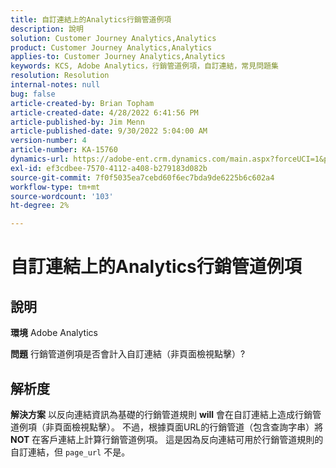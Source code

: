 ```yaml
---
title: 自訂連結上的Analytics行銷管道例項
description: 說明
solution: Customer Journey Analytics,Analytics
product: Customer Journey Analytics,Analytics
applies-to: Customer Journey Analytics,Analytics
keywords: KCS, Adobe Analytics，行銷管道例項，自訂連結，常見問題集
resolution: Resolution
internal-notes: null
bug: false
article-created-by: Brian Topham
article-created-date: 4/28/2022 6:41:56 PM
article-published-by: Jim Menn
article-published-date: 9/30/2022 5:04:00 AM
version-number: 4
article-number: KA-15760
dynamics-url: https://adobe-ent.crm.dynamics.com/main.aspx?forceUCI=1&pagetype=entityrecord&etn=knowledgearticle&id=f30e69e0-22c7-ec11-a7b6-0022480a1b03
exl-id: ef3cdbee-7570-4112-a408-b279183d082b
source-git-commit: 7f0f5035ea7cebd60f6ec7bda9de6225b6c602a4
workflow-type: tm+mt
source-wordcount: '103'
ht-degree: 2%

---
```


# 自訂連結上的Analytics行銷管道例項

## 說明


<b>環境</b>
Adobe Analytics

<b>問題</b>
行銷管道例項是否會計入自訂連結（非頁面檢視點擊）?


## 解析度


<b>解決方案</b>
以反向連結資訊為基礎的行銷管道規則 <b>will</b> 會在自訂連結上造成行銷管道例項（非頁面檢視點擊）。
不過，根據頁面URL的行銷管道（包含查詢字串）將 <b>NOT</b> 在客戶連結上計算行銷管道例項。
這是因為反向連結可用於行銷管道規則的自訂連結，但 `page_url` 不是。
